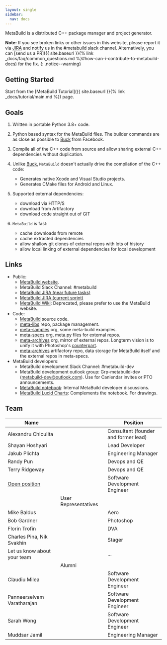 ```yaml
---
layout: single
sidebar:
  nav: docs
---
```


MetaBuild is a distributed C++ package manager and project generator.

**Note:** If you see broken links or other issues in this website, please report it via [JIRA](https://jira.corp.adobe.com/projects/METAB/issues) and notify us in the #metabuild slack channel. Alternatively, you can [send us a PR]({{ site.baseurl }}{% link _docs/faq/common_questions.md %}#how-can-i-contribute-to-metabuild-docs) for the fix.
{: .notice--warning}


## Getting Started

Start from the [MetaBuild Tutorial]({{ site.baseurl }}{% link _docs/tutorial/main.md %}) page.

## Goals

1.  Written in portable Python 3.8+ code.

2.  Python based syntax for the MetaBuild files. The builder commands are as close as possible to [Buck](http://buck.build/) from Facebook.

3.  Compile all of the C++ code from source and allow sharing external C++ dependencies without duplication.

4.  Unlike [Buck](http://buck.build/), `MetaBuild` doesn't actually drive the compilation of the C++ code:
    - Generates native Xcode and Visual Studio projects.
    - Generates CMake files for Android and Linux.

5.  Supported external dependencies:
    - download via HTTP/S
    - download from Artifactory
    - download code straight out of GIT

6.  `MetaBuild` is fast:
    - cache downloads from remote
    - cache extracted dependencies
    - allow shallow git clones of external repos with lots of history
    - allow local linking of external dependencies for local development


## Links

- Public:
    - [MetaBuild website](https://git.corp.adobe.com/pages/meta-build/).
    - MetaBuild Slack Channel: #metabuild
    - [MetaBuild JIRA (near future tasks)](https://jira.corp.adobe.com/browse/METAB-722)
    - [MetaBuild JIRA (current sprint)](https://jira.corp.adobe.com/secure/RapidBoard.jspa?projectKey=METAB&rapidView=30422)
    - [MetaBuild Wiki](https://wiki.corp.adobe.com/display/metab/Welcome+to+MetaBuild): Deprecated, please prefer to use the MetaBuild website.
- Code:
    - [MetaBuild](https://git.corp.adobe.com/meta-build/meta-build) source code.
    - [meta-libs](https://git.corp.adobe.com/meta-build/meta-libs/tree/main/libs) repo, package management.
    - [meta-samples](https://git.corp.adobe.com/meta-samples) org, some meta-build examples.
    - [meta-specs](https://git.corp.adobe.com/meta-specs) org, meta.py files for external repos.
    - [meta-archives](https://git.corp.adobe.com/meta-archives) org, mirror of external repos. Longterm vision is to unify it with Photoshop's [counterpart](https://git.corp.adobe.com/thirdparty/).
    - [meta-archives](https://artifactory.corp.adobe.com/artifactory/generic-metabuild-release/) artifactory repo, data storage for MetaBuild itself and the external repos in meta-specs.
- MetaBuild developers:
    - MetaBuild development Slack Channel: #metabuild-dev
    - MetaBuild development outlook group: Grp-metabuild-dev (metabuild-dev@outlook.com). Use for Canlendar invites or PTO announcements.
    - [MetaBuild notebook](https://adobe-my.sharepoint.com/personal/hoshyari_adobe_com/_layouts/15/Doc.aspx?sourcedoc={be8dd1f3-2af1-4f0e-8241-c2fe89104a0c}&action=edit&wd=target%28Links.one%7Ca75daa6b-5832-4315-8466-99aad7aa27ac%2FReadme%7Cb6e920ed-71ee-417f-bf8e-0aac09f1099f%2F%29&wdorigin=703): Internal MetaBuild developer discussions.
    - [MetaBuild Lucid Charts](https://lucid.app/folder/invitations/accept/inv_3d923a0b-da62-4ea4-b1ab-28771e5c2783): Complements the notebook. For drawings.



## Team


| Name || Position |
| -------- |----------| ---------- |
| Alexandru Chiculita || Consultant (founder and former lead) |
| Shayan Hoshyari || Lead Developer |
| Jakub Plichta || Engineering Manager |
| Randy Pun || Devops and QE |
| Terry Ridgeway || Devops and QE |
| [Open position](https://wd5.myworkday.com/adobe/d/inst/15$158872/9925$130222.htmld) || Software Development Engineer |
|| User Representatives ||
| Mike Baldus || Aero |
| Bob Gardner || Photoshop |
| Florin Trofin || DVA |
| Charles Pina, Nik Svakhin || Stager |
| Let us know about your team || ... |
|| Alumni ||
| Claudiu Milea || Software Development Engineer |
| Panneerselvam Varatharajan || Software Development Engineer |
| Sarah Wong || Software Development Engineer |
| Muddsar Jamil || Engineering Manager |
